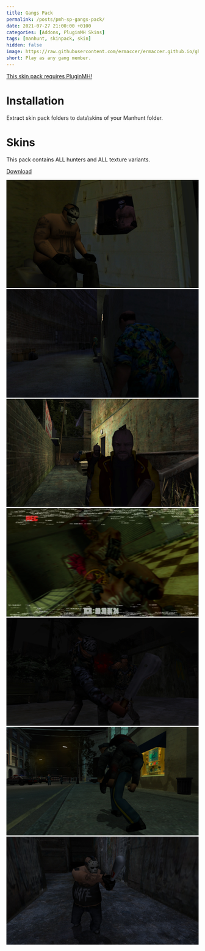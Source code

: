 ```yaml
---
title: Gangs Pack
permalink: /posts/pmh-sp-gangs-pack/
date: 2021-07-27 21:00:00 +0100
categories: [Addons, PluginMH Skins]
tags: [manhunt, skinpack, skin]   
hidden: false
image: https://raw.githubusercontent.com/ermaccer/ermaccer.github.io/gh-pages/assets/pmhsp/gang/3.jpg
short: Play as any gang member.
---
```


[This skin pack requires PluginMH!](https://ermaccer.github.io/posts/pluginmh/)

# Installation
Extract skin pack folders to data\skins of your Manhunt folder.

# Skins
This pack contains ALL hunters and ALL texture variants.

[Download](https://drive.google.com/file/d/1zeWQO9jz4zTUoPCUemykgiCCf96xka7A/view?usp=sharing)


![Preview](https://raw.githubusercontent.com/ermaccer/ermaccer.github.io/gh-pages/assets/pmhsp/gang/1.jpg)
![Preview](https://raw.githubusercontent.com/ermaccer/ermaccer.github.io/gh-pages/assets/pmhsp/gang/2.jpg)
![Preview](https://raw.githubusercontent.com/ermaccer/ermaccer.github.io/gh-pages/assets/pmhsp/gang/3.jpg)
![Preview](https://raw.githubusercontent.com/ermaccer/ermaccer.github.io/gh-pages/assets/pmhsp/gang/4.jpg)
![Preview](https://raw.githubusercontent.com/ermaccer/ermaccer.github.io/gh-pages/assets/pmhsp/gang/5.jpg)
![Preview](https://raw.githubusercontent.com/ermaccer/ermaccer.github.io/gh-pages/assets/pmhsp/gang/6.jpg)
![Preview](https://raw.githubusercontent.com/ermaccer/ermaccer.github.io/gh-pages/assets/pmhsp/gang/7.jpg)



